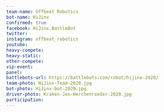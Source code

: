 ```yaml
---
team-name: Offbeat Robotics
bot-name: HiJinx
confirmed: true
facebook: HiJinx.BattleBot
twitter:
instagram: offbeat_robotics
youtube:
heavy-compete:
heavy-static:
other-compete:
vip-event:
panel:
battlebots-url: https://battlebots.com/robot/hijinx-2020/
team-photo: HiJinx-Team-2020.jpg
bot-photo: HiJinx-bot-2020.jpg
driver-photo: Kraken-Jen-Herchenroeder-2020.jpg
participation:
---
```

